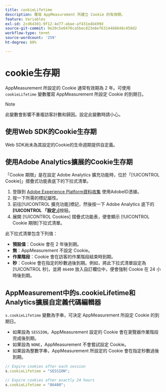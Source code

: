 ```yaml
---
title: cookieLifetime
description: 覆寫 AppMeasurement 所建立 Cookie 的有效期。
feature: Variables
exl-id: 2cd64301-9f12-4e77-abae-af431e4b499d
source-git-commit: 9e20c5e6470ca5bec823e8ef6314468648c458d2
workflow-type: tm+mt
source-wordcount: '259'
ht-degree: 80%

---
```


# cookie生存期

AppMeasurement 所設定的 Cookie 通常有效期為 2 年。可使用 `cookieLifetime` 變數覆寫 AppMeasurement 所設定 Cookie 的到期日。

>[!NOTE]
>
>此變數會影響不重複訪客計數和歸因。設定此變數時請小心。

## 使用Web SDK的Cookie生存期

Web SDK尚未為其設定的Cookie的生命週期提供自定義。

## 使用Adobe Analytics擴展的Cookie生存期

「Cookie 期限」是在設定 Adobe Analytics 擴充功能時，位於「[!UICONTROL Cookie]」摺疊式功能表底下的下拉式清單。

1. 登錄到 [Adobe Experience Platform資料收集](https://experience.adobe.com/data-collection) 使用AdobeID憑據。
1. 按一下所需的標記屬性。
1. 前往[!UICONTROL 擴充功能]標記，然後按一下 Adobe Analytics 底下的&#x200B;**[!UICONTROL 「設定」]**&#x200B;按鈕。
1. 展開 [!UICONTROL Cookies] 摺疊式功能表，便會顯示 [!UICONTROL Cookie 期限]下拉式清單。

此下拉式清單包含下列值：

* **預設值**：Cookie 會在 2 年後到期。
* **無**：AppMeasurement 不設定 Cookie。
* **作業階段**：Cookie 會在訪客的作業階段結束時到期。
* **秒**：Cookie 會在指定的秒數過後到期。例如，將此下拉式清單設定為[!UICONTROL 秒]，並將 `86400` 放入自訂欄位中，便會強制 Cookie 在 24 小時後到期。

## AppMeasurement中的s.cookieLifetime和Analytics擴展自定義代碼編輯器

`s.cookieLifetime` 變數為字串，可決定 AppMeasurement 所設定 Cookie 的到期日。

* 如果設為 `SESSION`，AppMeasurement 設定的 Cookie 會在瀏覽器作業階段完成後到期。
* 如果設為 `NONE`，AppMeasurement 不會嘗試設定 Cookie。
* 如果設為整數字串，AppMeasurement 所設定的 Cookie 會在指定秒數過後到期。

```js
// Expire cookies after each session
s.cookieLifetime = "SESSION";

// Expire cookies after exactly 24 hours
s.cookieLifetime = "86400";
```
